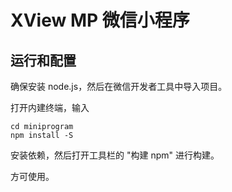 # XView MP 微信小程序

## 运行和配置

确保安装 node.js，然后在微信开发者工具中导入项目。

打开内建终端，输入 

```
cd miniprogram
npm install -S
```

安装依赖，然后打开工具栏的 "构建 npm" 进行构建。

方可使用。
